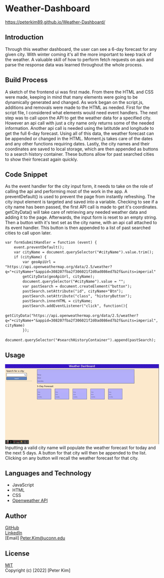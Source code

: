 # Weather-Dashboard
https://peterkim89.github.io/Weather-Dashboard/

## Introduction
Through this weather dashboard, the user can see a 6-day forecast for any given city. With winter coming it's all the more important to keep track of the weather. A valuable skill of how to perform fetch requests on apis and parse the response data was learned throughout the whole process. 

## Build Process 
A sketch of the frontend ui was first made. From there the HTML and CSS were made, keeping in mind that many elements were going to be dynamically generated and changed. As work began on the script.js, additions and removals were made to the HTML as needed. First for the script file, I considered what elements would need event handlers. The next step was to call upon the API to get the weather data for a specified city. However an api call with just a city name only returns some of the needed information. Another api call is needed using the latitutde and longitude to get the full 6-day forecast. Using all of this data, the weather forecast can be appended or changed in the HTML. Moment.js takes care of the dates and any other functions requiring dates. Lastly, the city names and their coordinates are saved to local storage, which are then appended as buttons to a search history container. These buttons allow for past searched cities to show their forecast again quickly.

## Code Snippet
As the event handler for the city input form, it needs to take on the role of calling the api and performing most of the work in the app. A preventDefault() is used to prevent the page from instantly refreshing. The city input element is targeted and saved into a variable. Checking to see if a city name has been passed, the first API call is made to get it's coordinates. getCityData() will take care of retrieving any needed weather data and adding it to the page. Afterwards, the input form is reset to an empty string. Then a button with it's text set as the city name, with an api call attached to its event handler. This button is then appended to a list of past searched cities to call upon later.

```
var formSubmitHandler = function (event) {
    event.preventDefault();
    var cityName = document.querySelector("#cityName").value.trim();
    if (cityName) {
        var geoApiUrl = "https://api.openweathermap.org/data/2.5/weather?q="+cityName+"&appid=308207fba2f306021f2d0ad086ed7b2f&units=imperial"
        getCityData(geoApiUrl, cityName);
        document.querySelector("#cityName").value = "";
        var pastSearch = document.createElement("button");
        pastSearch.setAttribute("id", cityName+"Btn");
        pastSearch.setAttribute("class", "historyButton");
        pastSearch.innerHTML = cityName;
        pastSearch.addEventListener("click", function(){
            getCityData("https://api.openweathermap.org/data/2.5/weather?q="+cityName+"&appid=308207fba2f306021f2d0ad086ed7b2f&units=imperial", cityName)
        }); 
        document.querySelector("#searchHistoryContainer").append(pastSearch);
```

## Usage
![Gif](./assets/Weather%20Forecast.gif)
Inputting a valid city name will populate the weather forecast for today and the next 5 days.
A button for that city will then be appended to the list. Clicking on any button will recall the weather forecast for that city.

## Languages and Technology
- JavaScript
- HTML
- CSS
- [Openweather API](https://openweathermap.org/api)

## Author
[GitHub](https://github.com/PeterKim89) <br>
[LinkedIn](www.linkedin.com/in/peter-kim89)   
[Email] Peter.Kim@uconn.edu

## License
[MIT](https://choosealicense.com/licenses/mit/) <br>
Copyright (c) [2022] [Peter Kim]